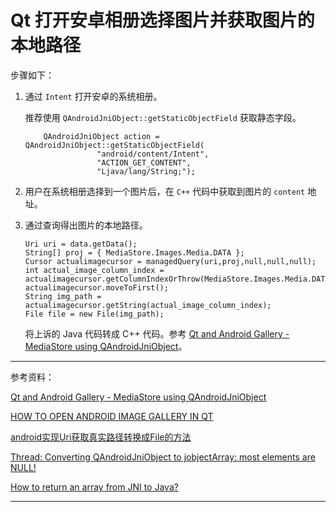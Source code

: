 # Qt 打开安卓相册选择图片并获取图片的本地路径

步骤如下：

1. 通过 `Intent` 打开安卓的系统相册。

    推荐使用 `QAndroidJniObject::getStaticObjectField` 获取静态字段。

    ```
        QAndroidJniObject action = QAndroidJniObject::getStaticObjectField(
                    "android/content/Intent",
                    "ACTION_GET_CONTENT",
                    "Ljava/lang/String;");
    ```

2. 用户在系统相册选择到一个图片后，在 `C++` 代码中获取到图片的 `content` 地址。

3. 通过查询得出图片的本地路径。

    ```
    Uri uri = data.getData();
    String[] proj = { MediaStore.Images.Media.DATA };
    Cursor actualimagecursor = managedQuery(uri,proj,null,null,null);
    int actual_image_column_index = actualimagecursor.getColumnIndexOrThrow(MediaStore.Images.Media.DATA);
    actualimagecursor.moveToFirst();
    String img_path = actualimagecursor.getString(actual_image_column_index);
    File file = new File(img_path);
    ```

    将上诉的 Java 代码转成 C++ 代码。参考 [Qt and Android Gallery - MediaStore using QAndroidJniObject](http://stackoverflow.com/questions/34163437/qt-and-android-gallery-mediastore-using-qandroidjniobject)。

---

参考资料：

[Qt and Android Gallery - MediaStore using QAndroidJniObject](http://stackoverflow.com/questions/34163437/qt-and-android-gallery-mediastore-using-qandroidjniobject)

[HOW TO OPEN ANDROID IMAGE GALLERY IN QT](http://amin-ahmadi.com/2015/12/08/how-to-open-android-image-gallery-in-qt/)

[android实现Uri获取真实路径转换成File的方法](http://news.tuxi.com.cn/kf/article/jjneh.htm)

[Thread: Converting QAndroidJniObject to jobjectArray: most elements are NULL!](http://www.qtcentre.org/threads/59193-Converting-QAndroidJniObject-to-jobjectArray-most-elements-are-NULL!)

[How to return an array from JNI to Java?](http://stackoverflow.com/questions/1610045/how-to-return-an-array-from-jni-to-java)





---











